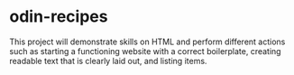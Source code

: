# odin-recipes
This project will demonstrate skills on HTML and perform different actions such as starting a functioning website with a correct boilerplate, creating readable text that is clearly laid out, and listing items. 
